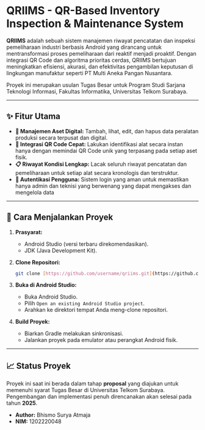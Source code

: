 # QRIIMS - QR-Based Inventory Inspection & Maintenance System

**QRIIMS** adalah sebuah sistem manajemen riwayat pencatatan dan inspeksi pemeliharaan industri berbasis Android yang dirancang untuk mentransformasi proses pemeliharaan dari reaktif menjadi proaktif. Dengan integrasi QR Code dan algoritma prioritas cerdas, QRIIMS bertujuan meningkatkan efisiensi, akurasi, dan efektivitas pengambilan keputusan di lingkungan manufaktur seperti PT Multi Aneka Pangan Nusantara.

Proyek ini merupakan usulan Tugas Besar untuk Program Studi Sarjana Teknologi Informasi, Fakultas Informatika, Universitas Telkom Surabaya.

---

## ✨ Fitur Utama

-   **📱 Manajemen Aset Digital:** Tambah, lihat, edit, dan hapus data peralatan produksi secara terpusat dan digital.
-   **🔗 Integrasi QR Code Cepat:** Lakukan identifikasi alat secara instan hanya dengan memindai QR Code unik yang terpasang pada setiap aset fisik.
-   **📋 Riwayat Kondisi Lengkap:** Lacak seluruh riwayat pencatatan dan pemeliharaan untuk setiap alat secara kronologis dan terstruktur.
-   **🔐 Autentikasi Pengguna:** Sistem login yang aman untuk memastikan hanya admin dan teknisi yang berwenang yang dapat mengakses dan mengelola data

---

## 🚀 Cara Menjalankan Proyek

1.  **Prasyarat:**
    -   Android Studio (versi terbaru direkomendasikan).
    -   JDK (Java Development Kit).

2.  **Clone Repositori:**
    ```bash
    git clone [https://github.com/username/qriims.git](https://github.com/username/qriims.git)
    ```

3.  **Buka di Android Studio:**
    -   Buka Android Studio.
    -   Pilih `Open an existing Android Studio project`.
    -   Arahkan ke direktori tempat Anda meng-clone repositori.

4.  **Build Proyek:**
    -   Biarkan Gradle melakukan sinkronisasi.
    -   Jalankan proyek pada emulator atau perangkat Android fisik.

---

## 📈 Status Proyek

Proyek ini saat ini berada dalam tahap **proposal** yang diajukan untuk memenuhi syarat Tugas Besar di Universitas Telkom Surabaya. Pengembangan dan implementasi penuh direncanakan akan selesai pada tahun **2025**.

-   **Author:** Bhismo Surya Atmaja
-   **NIM:** 1202220048
